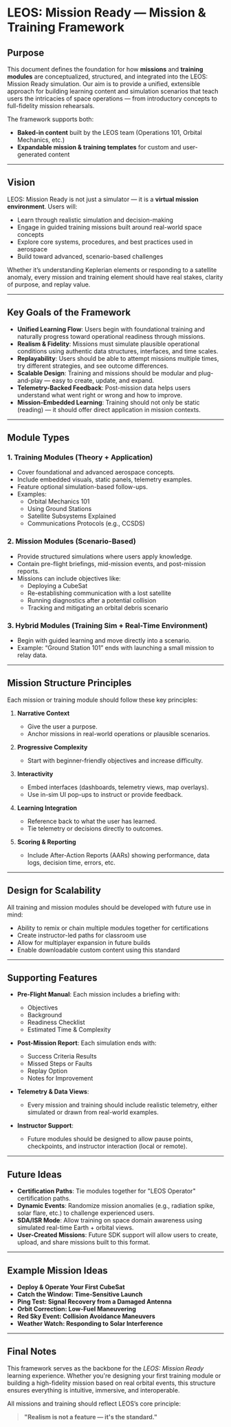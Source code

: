 # LEOS: Mission Ready — Mission & Training Framework

## Purpose

This document defines the foundation for how **missions** and **training modules** are conceptualized, structured, and integrated into the LEOS: Mission Ready simulation. Our aim is to provide a unified, extensible approach for building learning content and simulation scenarios that teach users the intricacies of space operations — from introductory concepts to full-fidelity mission rehearsals.

The framework supports both:
- **Baked-in content** built by the LEOS team (Operations 101, Orbital Mechanics, etc.)
- **Expandable mission & training templates** for custom and user-generated content

---

## Vision

LEOS: Mission Ready is not just a simulator — it is a **virtual mission environment**. Users will:
- Learn through realistic simulation and decision-making
- Engage in guided training missions built around real-world space concepts
- Explore core systems, procedures, and best practices used in aerospace
- Build toward advanced, scenario-based challenges

Whether it’s understanding Keplerian elements or responding to a satellite anomaly, every mission and training element should have real stakes, clarity of purpose, and replay value.

---

## Key Goals of the Framework

- **Unified Learning Flow**: Users begin with foundational training and naturally progress toward operational readiness through missions.
- **Realism & Fidelity**: Missions must simulate plausible operational conditions using authentic data structures, interfaces, and time scales.
- **Replayability**: Users should be able to attempt missions multiple times, try different strategies, and see outcome differences.
- **Scalable Design**: Training and missions should be modular and plug-and-play — easy to create, update, and expand.
- **Telemetry-Backed Feedback**: Post-mission data helps users understand what went right or wrong and how to improve.
- **Mission-Embedded Learning**: Training should not only be static (reading) — it should offer direct application in mission contexts.

---

## Module Types

### 1. **Training Modules (Theory + Application)**

- Cover foundational and advanced aerospace concepts.
- Include embedded visuals, static panels, telemetry examples.
- Feature optional simulation-based follow-ups.
- Examples:
  - Orbital Mechanics 101
  - Using Ground Stations
  - Satellite Subsystems Explained
  - Communications Protocols (e.g., CCSDS)

### 2. **Mission Modules (Scenario-Based)**

- Provide structured simulations where users apply knowledge.
- Contain pre-flight briefings, mid-mission events, and post-mission reports.
- Missions can include objectives like:
  - Deploying a CubeSat
  - Re-establishing communication with a lost satellite
  - Running diagnostics after a potential collision
  - Tracking and mitigating an orbital debris scenario

### 3. **Hybrid Modules (Training Sim + Real-Time Environment)**

- Begin with guided learning and move directly into a scenario.
- Example: “Ground Station 101” ends with launching a small mission to relay data.

---

## Mission Structure Principles

Each mission or training module should follow these key principles:

1. **Narrative Context**
   - Give the user a purpose.
   - Anchor missions in real-world operations or plausible scenarios.

2. **Progressive Complexity**
   - Start with beginner-friendly objectives and increase difficulty.

3. **Interactivity**
   - Embed interfaces (dashboards, telemetry views, map overlays).
   - Use in-sim UI pop-ups to instruct or provide feedback.

4. **Learning Integration**
   - Reference back to what the user has learned.
   - Tie telemetry or decisions directly to outcomes.

5. **Scoring & Reporting**
   - Include After-Action Reports (AARs) showing performance, data logs, decision time, errors, etc.

---

## Design for Scalability

All training and mission modules should be developed with future use in mind:
- Ability to remix or chain multiple modules together for certifications
- Create instructor-led paths for classroom use
- Allow for multiplayer expansion in future builds
- Enable downloadable custom content using this standard

---

## Supporting Features

- **Pre-Flight Manual**: Each mission includes a briefing with:
  - Objectives
  - Background
  - Readiness Checklist
  - Estimated Time & Complexity

- **Post-Mission Report**: Each simulation ends with:
  - Success Criteria Results
  - Missed Steps or Faults
  - Replay Option
  - Notes for Improvement

- **Telemetry & Data Views**:
  - Every mission and training should include realistic telemetry, either simulated or drawn from real-world examples.

- **Instructor Support**:
  - Future modules should be designed to allow pause points, checkpoints, and instructor interaction (local or remote).

---

## Future Ideas

- **Certification Paths**: Tie modules together for "LEOS Operator" certification paths.
- **Dynamic Events**: Randomize mission anomalies (e.g., radiation spike, solar flare, etc.) to challenge experienced users.
- **SDA/ISR Mode**: Allow training on space domain awareness using simulated real-time Earth + orbital views.
- **User-Created Missions**: Future SDK support will allow users to create, upload, and share missions built to this format.

---

## Example Mission Ideas

- **Deploy & Operate Your First CubeSat**
- **Catch the Window: Time-Sensitive Launch**
- **Ping Test: Signal Recovery from a Damaged Antenna**
- **Orbit Correction: Low-Fuel Maneuvering**
- **Red Sky Event: Collision Avoidance Maneuvers**
- **Weather Watch: Responding to Solar Interference**

---

## Final Notes

This framework serves as the backbone for the *LEOS: Mission Ready* learning experience. Whether you're designing your first training module or building a high-fidelity mission based on real orbital events, this structure ensures everything is intuitive, immersive, and interoperable.

All missions and training should reflect LEOS’s core principle:

> **"Realism is not a feature — it's the standard."**